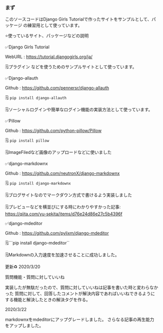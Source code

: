 ### まず

このソースコードはDjango Girls Tutorialで作ったサイトをサンプルとして、パッケージ の練習用として使っています。

⭐️使っているサイト、パッケージなどの説明

✅Django Girls Tutorial

WebURL : https://tutorial.djangogirls.org/ja/

🗒プラグイン などを使うためのサンプルサイトとして使っています。

✅Django-allauth

Github : https://github.com/pennersr/django-allauth

🗒   ```pip install django-allauth```

🗒ソーシャルログインや簡単なログイン機能の実装方法として使っています。  

✅Pillow

Github : https://github.com/python-pillow/Pillow

🗒  ```pip install pillow```

🗒ImageFiledなど画像のアップロードなどに使いました

✅django-markdownx

Github : https://github.com/neutronX/django-markdownx

🗒 ```pip install django-markdownx```

🗒ブログサイトなのでマークダウン方式で書けるよう実装しました

🗒プレビューなどを横並びにする時にわかりやすかった記事: https://qiita.com/yu-sekita/items/d76e24d86e27c5b4396f

✅django-mdeditor

Github : https://github.com/pylixm/django-mdeditor

🗒```pip install django-mdeditor``

🗒Markdownの入力速度を加速させることに成功しました。

更新♻️
2020/3/20

質問機能・質問に対していいね

実装したが無駄だったので、質問に対していいねは記事を書いた時と変わらなかった
質問に対して、回答したコメントが解決内容であればいいねできるようにする機能と解決したときの解決タグを作る。

2020/3/22

markdownxをmdeditorにアップグレードしました。
さらなる記事の再生能力をアップしました。